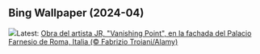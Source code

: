 ## Bing Wallpaper (2024-04)
![](https://www.bing.com/th?id=OHR.PalazzoFarnese_ES-ES9713992360_UHD.jpg&w=1000)Latest: [Obra del artista JR, "Vanishing Point", en la fachada del Palacio Farnesio de Roma, Italia (© Fabrizio Troiani/Alamy)](https://www.bing.com/th?id=OHR.PalazzoFarnese_ES-ES9713992360_UHD.jpg)
